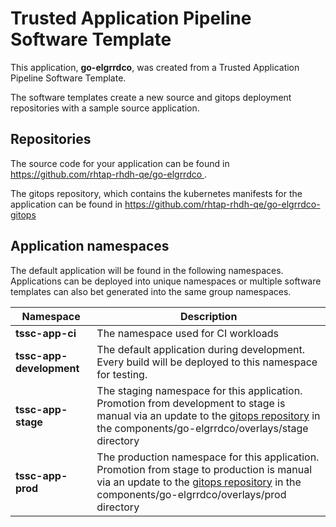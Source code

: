 # Trusted Application Pipeline Software Template

This application, **go-elgrrdco**, was created from a Trusted Application Pipeline Software Template.

The software templates create a new source and gitops deployment repositories with a sample source application. 

## Repositories

The source code for your application can be found in [https://github.com/rhtap-rhdh-qe/go-elgrrdco ](https://github.com/rhtap-rhdh-qe/go-elgrrdco ).
 
The gitops repository, which contains the kubernetes manifests for the application can be found in 
[https://github.com/rhtap-rhdh-qe/go-elgrrdco-gitops ](https://github.com/rhtap-rhdh-qe/go-elgrrdco-gitops ) 

## Application namespaces 

The default application will be found in the following namespaces. Applications can be deployed into unique namespaces or multiple software templates can also bet generated into the same group namespaces.  

|  Namespace   |  Description   |  
| -------- | -------- |
| **tssc-app-ci** | The namespace used for CI workloads |
| **tssc-app-development** | The default application during development. Every build will be deployed to this namespace for testing. |
| **tssc-app-stage** | The staging namespace for this application. Promotion from development to stage is manual via an update to the [gitops repository](https://github.com/rhtap-rhdh-qe/go-elgrrdco-gitops ) in the components/go-elgrrdco/overlays/stage directory |
| **tssc-app-prod** | The production namespace for this application. Promotion from stage to production is manual via an update to the [gitops repository](https://github.com/rhtap-rhdh-qe/go-elgrrdco-gitops ) in the components/go-elgrrdco/overlays/prod directory |